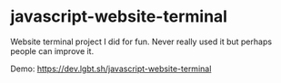# javascript-website-terminal
Website terminal project I did for fun. Never really used it but perhaps people can improve it.

Demo: https://dev.lgbt.sh/javascript-website-terminal
